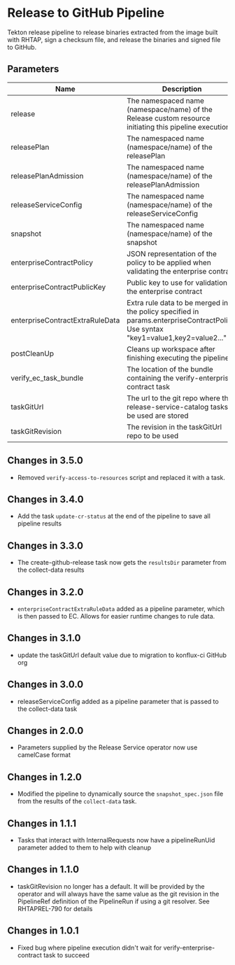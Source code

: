# Release to GitHub Pipeline

Tekton release pipeline to release binaries extracted from the image built with RHTAP, sign a checksum file, and release the binaries and signed file to GitHub.

## Parameters

| Name | Description | Optional | Default value |
|------|-------------|----------|---------------|
| release | The namespaced name (namespace/name) of the Release custom resource initiating this pipeline execution | No | - |
| releasePlan | The namespaced name (namespace/name) of the releasePlan | No | - |
| releasePlanAdmission | The namespaced name (namespace/name) of the releasePlanAdmission | No | - |
| releaseServiceConfig | The namespaced name (namespace/name) of the releaseServiceConfig | No | - |
| snapshot | The namespaced name (namespace/name) of the snapshot | No | - |
| enterpriseContractPolicy | JSON representation of the policy to be applied when validating the enterprise contract | No | - |
| enterpriseContractPublicKey | Public key to use for validation by the enterprise contract | Yes | k8s://openshift-pipelines/public-key |
| enterpriseContractExtraRuleData | Extra rule data to be merged into the policy specified in params.enterpriseContractPolicy. Use syntax "key1=value1,key2=value2..." | Yes | pipeline_intention=release |
| postCleanUp | Cleans up workspace after finishing executing the pipeline | Yes | true |
| verify_ec_task_bundle | The location of the bundle containing the verify-enterprise-contract task | No | - |
| taskGitUrl | The url to the git repo where the release-service-catalog tasks to be used are stored | Yes | https://github.com/konflux-ci/release-service-catalog.git |
| taskGitRevision | The revision in the taskGitUrl repo to be used | No | - |

## Changes in 3.5.0
- Removed `verify-access-to-resources` script and replaced it with a task.

## Changes in 3.4.0
- Add the task `update-cr-status` at the end of the pipeline to save all pipeline results

## Changes in 3.3.0
- The create-github-release task now gets the `resultsDir` parameter from the collect-data results

## Changes in 3.2.0
- `enterpriseContractExtraRuleData` added as a pipeline parameter, which is
  then passed to EC. Allows for easier runtime changes to rule data.

## Changes in 3.1.0
- update the taskGitUrl default value due to migration
  to konflux-ci GitHub org

## Changes in 3.0.0
- releaseServiceConfig added as a pipeline parameter that is passed to the collect-data task

## Changes in 2.0.0
- Parameters supplied by the Release Service operator now use camelCase format

## Changes in 1.2.0
- Modified the pipeline to dynamically source the `snapshot_spec.json`
  file from the results of the `collect-data` task.

## Changes in 1.1.1
- Tasks that interact with InternalRequests now have a pipelineRunUid parameter added to them to help with cleanup

## Changes in 1.1.0
- taskGitRevision no longer has a default. It will be provided by the operator and will always have the same value as
  the git revision in the PipelineRef definition of the PipelineRun if using a git resolver. See RHTAPREL-790 for details

## Changes in 1.0.1
- Fixed bug where pipeline execution didn't wait for verify-enterprise-contract task to succeed
